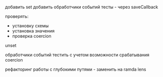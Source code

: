добавить set
добавить обработчики событий
тесты - через saveCallback

проверять:

- установку схемы
- установка значения
- проверка coercion

unset

обработчики событий тестить с учетом возможности срабатывания coercion

рефакторинг работы с глубокими путями - заменить на ramda lens
